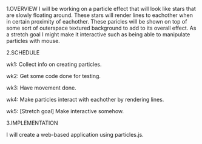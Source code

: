 
1.OVERVIEW
I will be working on a particle effect that will look like stars that are slowly floating around. These stars will render lines to 
eachother when in certain proximity of eachother. These paricles will be shown on top of some sort of outerspace textured background 
to add to its overall effect. As a stretch goal I might make it interactive such as being able to manipulate particles with mouse.

2.SCHEDULE
  
  wk1: Collect info on creating particles.
  
  wk2: Get some code done for testing.
  
  wk3: Have movement done.
  
  wk4: Make particles interact with eachother by rendering lines.
  
  wk5: [Stretch goal] Make interactive somehow.
  
3.IMPLEMENTATION

  I will create a web-based application using particles.js.
